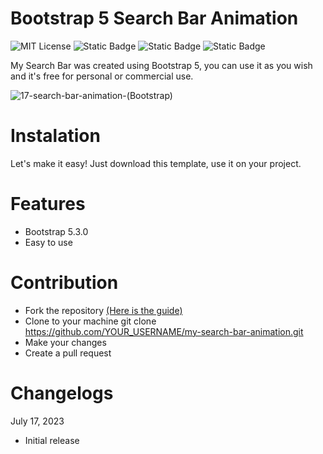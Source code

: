 # Bootstrap 5 Search Bar Animation

![MIT License](https://img.shields.io/badge/Author-S1mon009-blue.svg) ![Static Badge](https://img.shields.io/badge/HTML-html?logo=html5&labelColor=%23595959&color=%23E34F26)
![Static Badge](https://img.shields.io/badge/CSS-js?logo=css3&labelColor=%23595959&color=%231572B6) ![Static Badge](https://img.shields.io/badge/Bootstrap-bootstrap?logo=bootstrap&labelColor=%23595959&color=%237952B3)

My Search Bar was created using Bootstrap 5, you can use it as you wish and it's free for personal or commercial use.

![17-search-bar-animation-(Bootstrap)](https://github.com/S1mon009/HTML-CSS-Bootstrap/assets/105738321/97c0baf4-eac7-4069-a8dd-c70fa8df8081)

# Instalation

Let's make it easy! Just download this template, use it on your project.

# Features

- Bootstrap 5.3.0
- Easy to use

# Contribution

- Fork the repository [(Here is the guide)](https://docs.github.com/en/get-started/quickstart/fork-a-repo)
- Clone to your machine git clone https://github.com/YOUR_USERNAME/my-search-bar-animation.git
- Make your changes
- Create a pull request

# Changelogs

July 17, 2023

- Initial release
